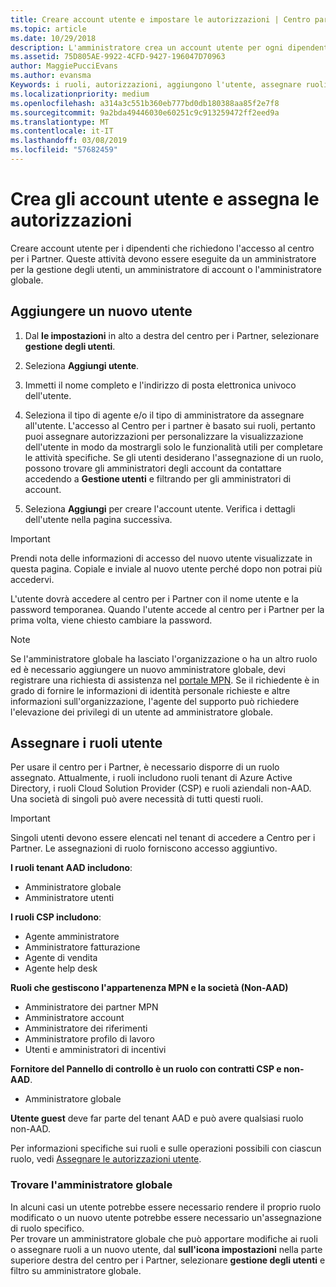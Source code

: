 ```yaml
---
title: Creare account utente e impostare le autorizzazioni | Centro partner
ms.topic: article
ms.date: 10/29/2018
description: L'amministratore crea un account utente per ogni dipendente del partner che deve accedere al Centro per i partner.
ms.assetid: 75D805AE-9922-4CFD-9427-196047D70963
author: MaggiePucciEvans
ms.author: evansma
Keywords: i ruoli, autorizzazioni, aggiungono l'utente, assegnare ruoli, amministratore, dell'agente,
ms.localizationpriority: medium
ms.openlocfilehash: a314a3c551b360eb777bd0db180388aa85f2e7f8
ms.sourcegitcommit: 9a2bda49446030e60251c9c913259472ff2eed9a
ms.translationtype: MT
ms.contentlocale: it-IT
ms.lasthandoff: 03/08/2019
ms.locfileid: "57682459"
---
```

# <a name="create-user-accounts-and-assign-permissions"></a>Crea gli account utente e assegna le autorizzazioni

Creare account utente per i dipendenti che richiedono l'accesso al centro per i Partner. Queste attività devono essere eseguite da un amministratore per la gestione degli utenti, un amministratore di account o l'amministratore globale. 


## <a name="add-a-new-user"></a>Aggiungere un nuovo utente

1. Dal **le impostazioni** in alto a destra del centro per i Partner, selezionare **gestione degli utenti**.

2.  Seleziona **Aggiungi utente**.

3.  Immetti il nome completo e l'indirizzo di posta elettronica univoco dell'utente.

4.  Seleziona il tipo di agente e/o il tipo di amministratore da assegnare all'utente. L'accesso al Centro per i partner è basato sui ruoli, pertanto puoi assegnare autorizzazioni per personalizzare la visualizzazione dell'utente in modo da mostrargli solo le funzionalità utili per completare le attività specifiche.  Se gli utenti desiderano l'assegnazione di un ruolo, possono trovare gli amministratori degli account da contattare accedendo a **Gestione utenti** e filtrando per gli amministratori di account.

5.  Seleziona **Aggiungi** per creare l'account utente. Verifica i dettagli dell'utente nella pagina successiva.

> [!IMPORTANT]  
> Prendi nota delle informazioni di accesso del nuovo utente visualizzate in questa pagina. Copiale e inviale al nuovo utente perché dopo non potrai più accedervi. 

L'utente dovrà accedere al centro per i Partner con il nome utente e la password temporanea. Quando l'utente accede al centro per i Partner per la prima volta, viene chiesto cambiare la password. 

> [!NOTE]  
>  Se l'amministratore globale ha lasciato l'organizzazione o ha un altro ruolo ed è necessario aggiungere un nuovo amministratore globale, devi registrare una richiesta di assistenza nel [portale MPN](https://partner.microsoft.com/support). Se il richiedente è in grado di fornire le informazioni di identità personale richieste e altre informazioni sull'organizzazione, l'agente del supporto può richiedere l'elevazione dei privilegi di un utente ad amministratore globale.

## <a name="assign-user-roles"></a>Assegnare i ruoli utente

Per usare il centro per i Partner, è necessario disporre di un ruolo assegnato.  Attualmente, i ruoli includono ruoli tenant di Azure Active Directory, i ruoli Cloud Solution Provider (CSP) e ruoli aziendali non-AAD. Una società di singoli può avere necessità di tutti questi ruoli.

>[!Important]
>Singoli utenti devono essere elencati nel tenant di accedere a Centro per i Partner. Le assegnazioni di ruolo forniscono accesso aggiuntivo.


**I ruoli tenant AAD includono**:
- Amministratore globale
- Amministratore utenti

**I ruoli CSP includono**:
- Agente amministratore
- Amministratore fatturazione
- Agente di vendita
- Agente help desk

**Ruoli che gestiscono l'appartenenza MPN e la società (Non-AAD)**
- Amministratore dei partner MPN
- Amministratore account
- Amministratore dei riferimenti
- Amministratore profilo di lavoro
- Utenti e amministratori di incentivi

**Fornitore del Pannello di controllo è un ruolo con contratti CSP e non-AAD**.
- Amministratore globale

**Utente guest** deve far parte del tenant AAD e può avere qualsiasi ruolo non-AAD.

Per informazioni specifiche sui ruoli e sulle operazioni possibili con ciascun ruolo, vedi [Assegnare le autorizzazioni utente](permissions-overview.md).



### <a name="find-your-global-admin"></a>Trovare l'amministratore globale

In alcuni casi un utente potrebbe essere necessario rendere il proprio ruolo modificato o un nuovo utente potrebbe essere necessario un'assegnazione di ruolo specifico.  
Per trovare un amministratore globale che può apportare modifiche ai ruoli o assegnare ruoli a un nuovo utente, dal **sull'icona impostazioni** nella parte superiore destra del centro per i Partner, selezionare **gestione degli utenti** e filtro su amministratore globale. 







